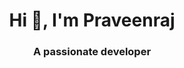 <h1 align="center">Hi 👋, I'm Praveenraj</h1>
<h3 align="center">A passionate developer</h3>
<!--
<h3>💫About Me:</h3>
<li>🌱 I’m currently learning Machine Learning</li>
<li>💬 Ask me about Python,Java,C,DSA</li>
<h3 align="left">Socials:</h3>
<p align="left">
<a href="https://twitter.com/pravveee" target="blank"><img align="center" src="https://raw.githubusercontent.com/rahuldkjain/github-profile-readme-generator/master/src/images/icons/Social/twitter.svg" alt="pravveee" height="20" width="70" /></a>
<a href="https://linkedin.com/in/praveenraj-p" target="blank"><img align="center" src="https://raw.githubusercontent.com/rahuldkjain/github-profile-readme-generator/master/src/images/icons/Social/linked-in-alt.svg" alt="praveenraj-p" height="30" width="40" /></a>
</p>
  
<h3 align="left">Languages and Tools:</h3>
<p align="left"> <a href="https://www.cprogramming.com/" target="_blank" rel="noreferrer"> <img src="https://raw.githubusercontent.com/devicons/devicon/master/icons/c/c-original.svg" alt="c" width="40" height="40"/> </a> <a href="https://www.w3schools.com/css/" target="_blank" rel="noreferrer"> <img src="https://raw.githubusercontent.com/devicons/devicon/master/icons/css3/css3-original-wordmark.svg" alt="css3" width="40" height="40"/> </a> <a href="https://www.w3.org/html/" target="_blank" rel="noreferrer"> <img src="https://raw.githubusercontent.com/devicons/devicon/master/icons/html5/html5-original-wordmark.svg" alt="html5" width="40" height="40"/> </a> <a href="https://www.java.com" target="_blank" rel="noreferrer"> <img src="https://raw.githubusercontent.com/devicons/devicon/master/icons/java/java-original.svg" alt="java" width="40" height="40"/> </a> <a href="https://developer.mozilla.org/en-US/docs/Web/JavaScript" target="_blank" rel="noreferrer"> <img src="https://raw.githubusercontent.com/devicons/devicon/master/icons/javascript/javascript-original.svg" alt="javascript" width="40" height="40"/> </a> <a href="https://www.mysql.com/" target="_blank" rel="noreferrer"> <img src="https://raw.githubusercontent.com/devicons/devicon/master/icons/mysql/mysql-original-wordmark.svg" alt="mysql" width="40" height="40"/> </a> <a href="https://www.python.org" target="_blank" rel="noreferrer"> <img src="https://raw.githubusercontent.com/devicons/devicon/master/icons/python/python-original.svg" alt="python" width="40" height="40"/> </a> </p>

<p><img align="left" src="https://github-readme-stats.vercel.app/api/top-langs?username=praveenraj59&show_icons=true&locale=en&layout=compact" alt="praveenraj59" style="background-color: black;"/></p>
  

<p>&nbsp;<img align="center" src="https://github-readme-stats.vercel.app/api?username=praveenraj59&show_icons=true&locale=en" alt="praveenraj59" /></p>

<p><img align="center" src="https://github-readme-streak-stats.herokuapp.com/?user=praveenraj59&" alt="praveenraj59" /></p>
